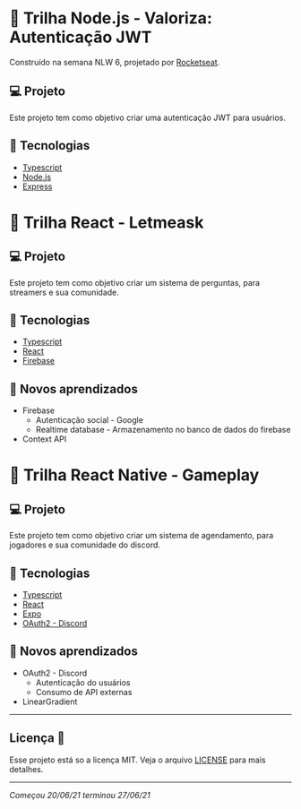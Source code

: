 # 👊 Trilha Node.js - Valoriza: Autenticação JWT

Construído na semana NLW 6, projetado por [Rocketseat](https://rocketseat.com.br/).

## 💻 Projeto

Este projeto tem como objetivo criar uma autenticação JWT para usuários.

## 🦾 Tecnologias

- [Typescript](https://www.typescriptlang.org/)
- [Node.js](https://nodejs.org/en/)
- [Express](https://express.com/)

# 👊 Trilha React - Letmeask

## 💻 Projeto

Este projeto tem como objetivo criar um sistema de perguntas, para streamers e sua comunidade.

## 🦾 Tecnologias

- [Typescript](https://www.typescriptlang.org/)
- [React](https://reactjs.org/)
- [Firebase](https://firebase.google.com/?hl=pt)

## 🤯 Novos aprendizados

- Firebase
  - Autenticação social - Google
  - Realtime database - Armazenamento no banco de dados do firebase
- Context API

# 👊 Trilha React Native - Gameplay

## 💻 Projeto

Este projeto tem como objetivo criar um sistema de agendamento, para jogadores e sua comunidade do discord.

## 🦾 Tecnologias

- [Typescript](https://www.typescriptlang.org/)
- [React](https://reactjs.org/)
- [Expo](https://expo.io/)
- [OAuth2 - Discord](https://discord.com/developers/docs/intro)

## 🤯 Novos aprendizados

- OAuth2 - Discord
  - Autenticação do usuários
  - Consumo de API externas
- LinearGradient

---

## Licença 📝

Esse projeto está so a licença MIT. Veja o arquivo [LICENSE](https://raw.githubusercontent.com/DenisMedeirosSDK/Rocketseat-events/master/LICENSE) para mais detalhes.

---

_Começou 20/06/21 terminou 27/06/21_
